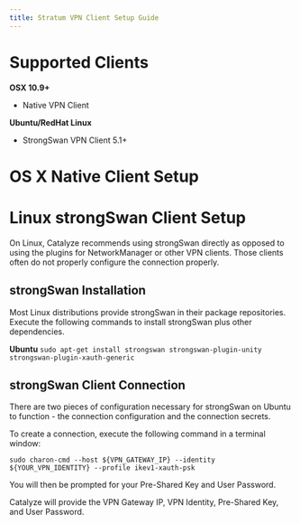 ```yaml
---
title: Stratum VPN Client Setup Guide
---
```


# Supported Clients

**OSX 10.9+**
  * Native VPN Client

**Ubuntu/RedHat Linux**
  * StrongSwan VPN Client 5.1+

# OS X Native Client Setup

# Linux strongSwan Client Setup

On Linux, Catalyze recommends using strongSwan directly as opposed to using the plugins for NetworkManager or other VPN clients. Those clients often do not properly configure the connection properly.

## strongSwan Installation

Most Linux distributions provide strongSwan in their package repositories. Execute the following commands to install strongSwan plus other dependencies.

**Ubuntu**
`sudo apt-get install strongswan strongswan-plugin-unity strongswan-plugin-xauth-generic`

## strongSwan Client Connection

There are two pieces of configuration necessary for strongSwan on Ubuntu to function - the connection configuration and the connection secrets.

To create a connection, execute the following command in a terminal window:

`sudo charon-cmd --host ${VPN_GATEWAY_IP} --identity ${YOUR_VPN_IDENTITY} --profile ikev1-xauth-psk`

You will then be prompted for your Pre-Shared Key and User Password.

Catalyze will provide the VPN Gateway IP, VPN Identity, Pre-Shared Key, and User Password.
